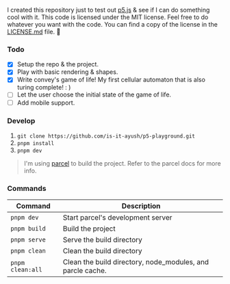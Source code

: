 I created this repository just to test out [p5.js](https://p5js.org/) &
see if I can do something cool with it. This code is licensed under the MIT
license. Feel free to do whatever you want with the code. You can find a copy
of the license in the [LICENSE.md](LICENSE.md) file. 🖤

### Todo

- [x] Setup the repo & the project.
- [x] Play with basic rendering & shapes.
- [x] Write convey's game of life! My first cellular automaton that is also turing complete! : )
- [ ] Let the user choose the initial state of the game of life.
- [ ] Add mobile support.

### Develop

1. `git clone https://github.com/is-it-ayush/p5-playground.git`
2. `pnpm install`
3. `pnpm dev`

> I'm using [parcel](https://parceljs.org/) to build the project. Refer
> to the parcel docs for more info.

### Commands

| Command          | Description                                                |
| ---------------- | ---------------------------------------------------------- |
| `pnpm dev`       | Start parcel's development server                          |
| `pnpm build`     | Build the project                                          |
| `pnpm serve`     | Serve the build directory                                  |
| `pnpm clean`     | Clean the build directory                                  |
| `pnpm clean:all` | Clean the build directory, node_modules, and parcle cache. |
